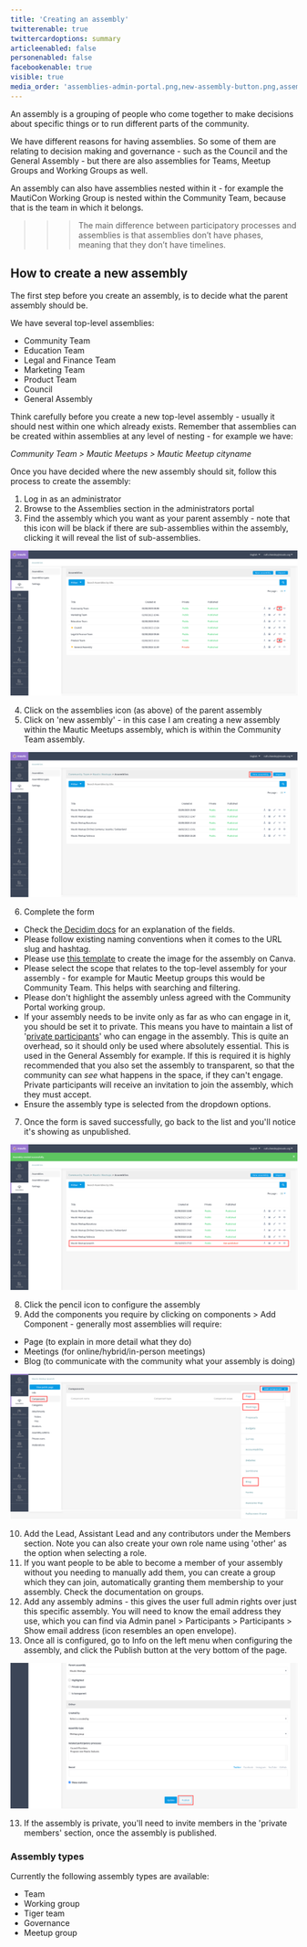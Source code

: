 ```yaml
---
title: 'Creating an assembly'
twitterenable: true
twittercardoptions: summary
articleenabled: false
personenabled: false
facebookenable: true
visible: true
media_order: 'assemblies-admin-portal.png,new-assembly-button.png,assembly-unpublished.png,assembly-components.png,assembly-publish.png'
---
```


An assembly is a grouping of people who come together to make decisions about specific things or to run different parts of the community.

We have different reasons for having assemblies. So some of them are relating to decision making and governance - such as the Council and the General Assembly - but there are also assemblies for Teams, Meetup Groups and Working Groups as well.

An assembly can also have assemblies nested within it - for example the MautiCon Working Group is nested within the Community Team, because that is the team in which it belongs. 

>>> The main difference between participatory processes and assemblies is that assemblies don’t have phases, meaning that they don’t have timelines.

## How to create a new assembly

The first step before you create an assembly, is to decide what the parent assembly should be.

We have several top-level assemblies:

* Community Team
* Education Team
* Legal and Finance Team
* Marketing Team
* Product Team
* Council
* General Assembly

Think carefully before you create a new top-level assembly - usually it should nest within one which already exists.  Remember that assemblies can be created within assemblies at any level of nesting - for example we have:

_Community Team > Mautic Meetups > Mautic Meetup cityname_

Once you have decided where the new assembly should sit, follow this process to create the assembly:

1. Log in as an administrator
2. Browse to the Assemblies section in the administrators portal
3. Find the assembly which you want as your parent assembly - note that this icon will be black if there are sub-assemblies within the assembly, clicking it will reveal the list of sub-assemblies.

![assemblies-admin-portal](assemblies-admin-portal.png "assemblies-admin-portal")

4. Click on the assemblies icon (as above) of the parent assembly
5. Click on 'new assembly' - in this case I am creating a new assembly within the Mautic Meetups assembly, which is within the Community Team assembly.

![new-assembly-button](new-assembly-button.png "new-assembly-button")

6. Complete the form
  * Check the[ Decidim docs](https://docs.decidim.org/en/develop/admin/spaces/assemblies#_new_assembly_form) for an explanation of the fields.  
  * Please follow existing naming conventions when it comes to the URL slug and hashtag.
  * Please use [this template](https://www.canva.com/design/DAFvp3RX9E4/t7lTTciFvSBcdA_94XbTiQ/view) to create the image for the assembly on Canva.
  * Please select the scope that relates to the top-level assembly for your assembly - for example for Mautic Meetup groups this would be Community Team. This helps with searching and filtering.
  * Please don't highlight the assembly unless agreed with the Community Portal working group.
  * If your assembly needs to be invite only as far as who can engage in it, you should be set it to private. This means you have to maintain a list of '[private participants](https://docs.decidim.org/en/develop/admin/spaces/assemblies/private_participants)' who can engage in the assembly.  This is quite an overhead, so it should only be used where absolutely essential. This is used in the General Assembly for example.  If this is required it is highly recommended that you also set the assembly to transparent, so that the community can _see_ what happens in the space, if they can't engage.  Private participants will receive an invitation to join the assembly, which they must accept.
  * Ensure the assembly type is selected from the dropdown options.

7. Once the form is saved successfully, go back to the list and you'll notice it's showing as unpublished.

![assembly-unpublished](assembly-unpublished.png "assembly-unpublished")

8. Click the pencil icon to configure the assembly
9. Add the components you require by clicking on components > Add Component - generally most assemblies will require:
  * Page (to explain in more detail what they do)
  * Meetings (for online/hybrid/in-person meetings)
  * Blog (to communicate with the community what your assembly is doing)

![assembly-components](assembly-components.png "assembly-components")

10. Add the Lead, Assistant Lead and any contributors under the Members section. Note you can also create your own role name using 'other' as the option when selecting a role.
11. If you want people to be able to become a member of your assembly without you needing to manually add them, you can create a group which they can join, automatically granting them membership to your assembly.  Check the documentation on groups.
12. Add any assembly admins - this gives the user full admin rights over just this specific assembly. You will need to know the email address they use, which you can find via Admin panel > Participants > Participants > Show email address (icon resembles an open envelope).
13. Once all is configured, go to Info on the left menu when configuring the assembly, and click the Publish button at the very bottom of the page.

![assembly-publish](assembly-publish.png "assembly-publish")

13. If the assembly is private, you'll need to invite members in the 'private members' section, once the assembly is published.

### Assembly types

Currently the following assembly types are available:

* Team
* Working group
* Tiger team
* Governance
* Meetup group